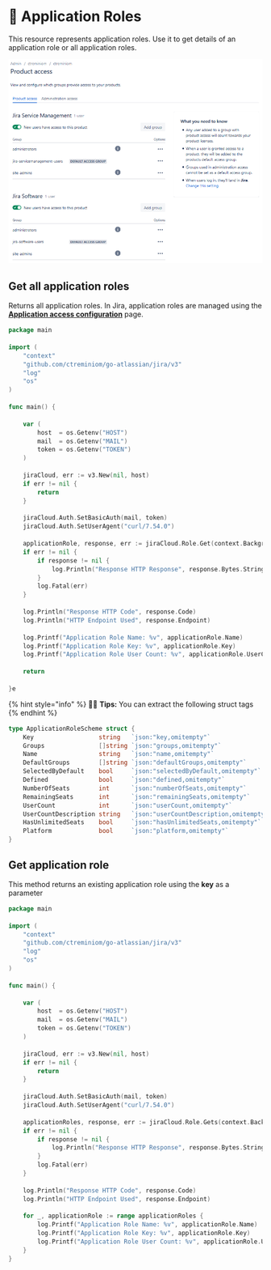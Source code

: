 # 🧱 Application Roles

This resource represents application roles. Use it to get details of an application role or all application roles.

![This is the Application Roles with the groups associated ](<../.gitbook/assets/image (2).png>)

## Get all application roles

&#x20;Returns all application roles. In Jira, application roles are managed using the [**Application access configuration**](https://confluence.atlassian.com/x/3YxjL) page.

```go
package main

import (
	"context"
	"github.com/ctreminiom/go-atlassian/jira/v3"
	"log"
	"os"
)

func main() {

	var (
		host  = os.Getenv("HOST")
		mail  = os.Getenv("MAIL")
		token = os.Getenv("TOKEN")
	)

	jiraCloud, err := v3.New(nil, host)
	if err != nil {
		return
	}

	jiraCloud.Auth.SetBasicAuth(mail, token)
	jiraCloud.Auth.SetUserAgent("curl/7.54.0")

	applicationRole, response, err := jiraCloud.Role.Get(context.Background(), "jira-software")
	if err != nil {
		if response != nil {
			log.Println("Response HTTP Response", response.Bytes.String())
		}
		log.Fatal(err)
	}

	log.Println("Response HTTP Code", response.Code)
	log.Println("HTTP Endpoint Used", response.Endpoint)

	log.Printf("Application Role Name: %v", applicationRole.Name)
	log.Printf("Application Role Key: %v", applicationRole.Key)
	log.Printf("Application Role User Count: %v", applicationRole.UserCount)

	return

}e
```

{% hint style="info" %}
🧚‍♀️ **Tips:** You can extract the following struct tags
{% endhint %}

```go
type ApplicationRoleScheme struct {
	Key                  string   `json:"key,omitempty"`
	Groups               []string `json:"groups,omitempty"`
	Name                 string   `json:"name,omitempty"`
	DefaultGroups        []string `json:"defaultGroups,omitempty"`
	SelectedByDefault    bool     `json:"selectedByDefault,omitempty"`
	Defined              bool     `json:"defined,omitempty"`
	NumberOfSeats        int      `json:"numberOfSeats,omitempty"`
	RemainingSeats       int      `json:"remainingSeats,omitempty"`
	UserCount            int      `json:"userCount,omitempty"`
	UserCountDescription string   `json:"userCountDescription,omitempty"`
	HasUnlimitedSeats    bool     `json:"hasUnlimitedSeats,omitempty"`
	Platform             bool     `json:"platform,omitempty"`
}
```

## Get application role

This method returns an existing application role using the **key** as a parameter

```go
package main

import (
	"context"
	"github.com/ctreminiom/go-atlassian/jira/v3"
	"log"
	"os"
)

func main() {

	var (
		host  = os.Getenv("HOST")
		mail  = os.Getenv("MAIL")
		token = os.Getenv("TOKEN")
	)

	jiraCloud, err := v3.New(nil, host)
	if err != nil {
		return
	}

	jiraCloud.Auth.SetBasicAuth(mail, token)
	jiraCloud.Auth.SetUserAgent("curl/7.54.0")

	applicationRoles, response, err := jiraCloud.Role.Gets(context.Background())
	if err != nil {
		if response != nil {
			log.Println("Response HTTP Response", response.Bytes.String())
		}
		log.Fatal(err)
	}

	log.Println("Response HTTP Code", response.Code)
	log.Println("HTTP Endpoint Used", response.Endpoint)

	for _, applicationRole := range applicationRoles {
		log.Printf("Application Role Name: %v", applicationRole.Name)
		log.Printf("Application Role Key: %v", applicationRole.Key)
		log.Printf("Application Role User Count: %v", applicationRole.UserCount)
	}
}

```

